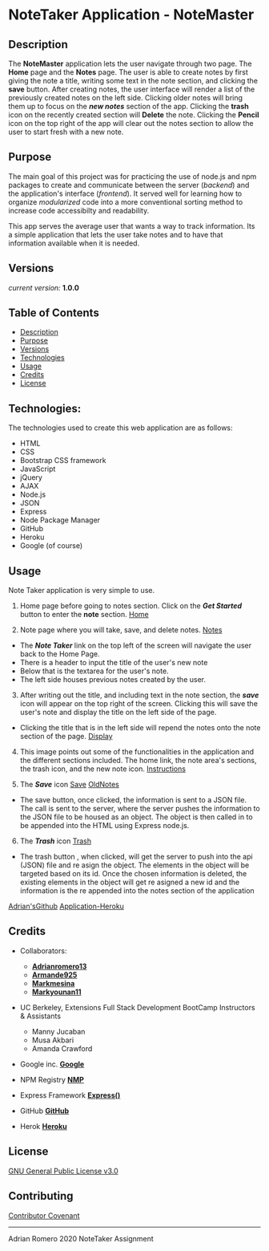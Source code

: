 # NoteTaker Application - NoteMaster 

## Description

The **NoteMaster** application lets the user navigate through two page. The **Home** page and the **Notes** page. The user is able to create notes by first giving the note a title, writing some text in the note section, and clicking the **save** button.
After creating notes, the user interface will render a list of the previously created notes on the left side. Clicking older notes will bring them up to focus on the ***new notes*** section of the app. Clicking the **trash** icon on the recently created section will **Delete** the note. Clicking the **Pencil** icon on the top right of the app will clear out the notes section to allow the user to start fresh with a new note. 

## Purpose

The main goal of this project was for practicing the use of node.js and npm packages to create and communicate between the server (_backend_) and the application's interface (_frontend_). It served well for learning how to organize _modularized_ code into a more conventional sorting method to increase code accessibilty and readability. 

This app serves the average user that wants a way to track information. Its a simple application that lets the user take notes and to have that information available when it is needed.



## Versions

_current version:_ **1.0.0**
    


## Table of Contents

* [Description](#description)
* [Purpose](#purpose)
* [Versions](#versions)
* [Technologies](#technologies)
* [Usage](#usage)
* [Credits](#credits)
* [License](#license)


## Technologies:

The technologies used to create this web application are as follows:

- HTML
- CSS
- Bootstrap CSS framework
- JavaScript
- jQuery
- AJAX
- Node.js
- JSON
- Express
- Node Package Manager
- GitHub
- Heroku
- Google (of course)

## Usage 

Note Taker application is very simple to use.

1. Home page before going to notes section. Click on the ***Get Started*** button to enter the **note** section.
[Home](./public/assets/images/NTHome.png)

2. Note page where you will take, save, and delete notes.
[Notes](./public/assets/images/NTNotes.png)
-   The ***Note Taker*** link on the top left of the screen will navigate the user back to the Home Page.
-   There is a header to input the title of the user's new note
-   Below that is the textarea for the user's note.
-   The left side houses previous notes created by the user.

3. After writing out the title, and including text in the note section, the ***save*** icon will appear on the top right of the screen. Clicking this will save the user's note and display the title on the left side of the page.
-   Clicking the title that is in the left side will repend the notes onto the note section of the page.
[Display](./public/assets/images/NTNote1.png)

4. This image points out some of the functionalities in the application and the different sections included. The home link, the note area's sections, the trash icon, and the new note icon.
[Instructions](./public/assets/images/NTInstruction.jpg)

5. The ***Save*** icon
[Save](./public/assets/images/NTSave.jpg) [OldNotes](./public/assets/images/NTOldnotes.png)
- The save button, once clicked, the information is sent to a JSON file. The call is sent to the server, where the server pushes the information to the JSON file to be housed as an object. The object is then called in to be appended into the HTML using Express node.js.

6. The ***Trash*** icon
[Trash](./public/assets/images/NTTrash.png)
- The trash button , when clicked, will get the server to push into the api (JSON) file and re asign the object. The elements in the object will be targeted based on its id. Once the chosen information is deleted, the existing elements in the object will get re asigned a new id and the information is the re appended into the notes section of the application


[Adrian'sGithub](https://github.com/adrianromero13)
[Application-Heroku](https://notesmaster.herokuapp.com/)




## Credits

* Collaborators:    
    - **[Adrianromero13](http://github.com/adrianromero13)**
    - **[Armande925](http://github.com/armande925)**
    - **[Markmesina](https://github.com/markmesina)**
    - **[Markyounan11](https://github.com/markyounan11)**

* UC Berkeley, Extensions Full Stack Development BootCamp Instructors & Assistants
    - Manny Jucaban
    - Musa Akbari
    - Amanda Crawford

* Google inc.           **[Google](https://www.google.com)**
* NPM Registry          **[NMP](https://docs.npmjs.com/)**
* Express Framework     **[Express()](https://expressjs.com/en/api.html/)**
* GitHub                **[GitHub](https://github.com/)**
* Herok                 **[Heroku](https://dashboard.heroku.com)**
    
    



## License

[GNU General Public License v3.0](./LICENSE.txt)




## Contributing


[Contributor Covenant](https://www.contributor-covenant.org/)


---
Adrian Romero 2020 NoteTaker Assignment


